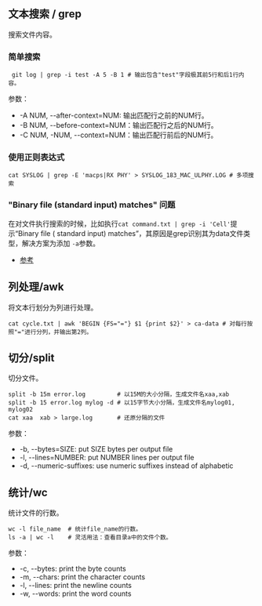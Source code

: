 ## 文本搜索 / grep

搜索文件内容。

### 简单搜索

```
 git log | grep -i test -A 5 -B 1 # 输出包含"test"字段极其前5行和后1行内容。
```

参数：
- -A NUM, --after-context=NUM: 输出匹配行之前的NUM行。
- -B NUM, --before-context=NUM：输出匹配行之后的NUM行。
- -C NUM, -NUM, --context=NUM：输出匹配行前后的NUM行。              

### 使用正则表达式

```
cat SYSLOG | grep -E 'macps|RX PHY' > SYSLOG_183_MAC_ULPHY.LOG # 多项搜索
```

### "Binary file (standard input) matches" 问题

在对文件执行搜索的时候，比如执行`cat command.txt | grep -i 'Cell'`提示“Binary file (
standard input) matches”，其原因是grep识别其为data文件类型，解决方案为添加 `-a`参数。

- [参考](https://unix.stackexchange.com/questions/335716/grep-returns-binary-file-standard-input-matches-when-trying-to-find-a-string)


## 列处理/awk

将文本行划分为列进行处理。

```
cat cycle.txt | awk 'BEGIN {FS="="} $1 {print $2}' > ca-data # 对每行按照"="进行分列，并输出第2列。
```

## 切分/split

切分文件。

```
split -b 15m error.log         # 以15M的大小分隔，生成文件名xaa,xab
split -b 15 error.log mylog -d # 以15字节大小分隔，生成文件名mylog01, mylog02
cat xaa  xab > large.log       # 还原分隔的文件
```

参数：

- -b, --bytes=SIZE: put SIZE bytes per output file      
- -l, --lines=NUMBER: put NUMBER lines per output file
- -d, --numeric-suffixes: use numeric suffixes instead of alphabetic

## 统计/wc

统计文件的行数。

```
wc -l file_name  # 统计file_name的行数。
ls -a | wc -l    # 灵活用法：查看目录a中的文件个数。
```
参数：

- -c, --bytes: print the byte counts
- -m, --chars: print the character counts
- -l, --lines: print the newline counts
- -w, --words: print the word counts             
